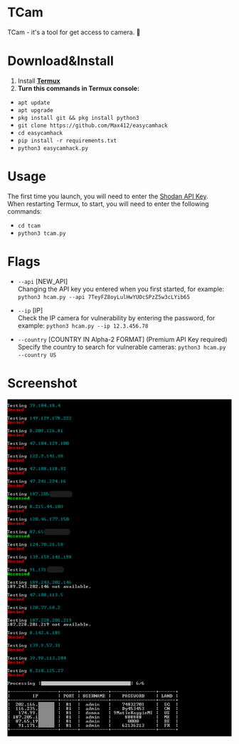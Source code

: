 # TCam
TCam - it's a tool for get access to camera. 👀 


# Download&Install
1) Install <a href="https://termux.dev" target="_blank">**Termux**</a>  
2) **Turn this commands in Termux console:**
* `apt update`  
* `apt upgrade`  
* `pkg install git && pkg install python3`  
* `git clone https://github.com/Max412/easycamhack`  
* `cd easycamhack`  
* `pip install -r requirements.txt`  
* `python3 easycamhack.py`  


# Usage
The first time you launch, you will need to enter the <a href="https://account.shodan.io/login" target="_blank">Shodan API Key</a>.  
When restarting Termux, to start, you will need to enter the following commands:
* `cd tcam`  
* `python3 tcam.py`  

# Flags
* `--api` [NEW_API]  
  Changing the API key you entered when you first started, for example: `python3 hcam.py --api 7TeyFZ8oyLulHwYUOcSPzZ5w3cLYib65`

* `--ip` [IP]  
   Check the IP camera for vulnerability by entering the password, for example: `python3 hcam.py --ip 12.3.456.78`
   
* `--country` [COUNTRY IN Alpha-2 FORMAT] (Premium API Key required)  
   Specify the country to search for vulnerable cameras: `python3 hcam.py --country US`

# Screenshot
![capture](https://github.com/Max412/DoS-ru/blob/main/cam.png?raw=true)
